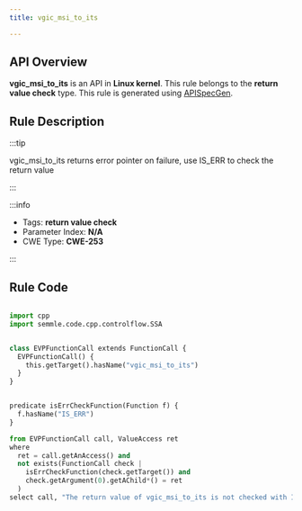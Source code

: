 ```yaml
---
title: vgic_msi_to_its

---
```



## API Overview
**vgic_msi_to_its** is an API in **Linux kernel**. This rule belongs to the **return value check** type. This rule is generated using [APISpecGen](../../tools/APISpecGen).
## Rule Description

:::tip

vgic_msi_to_its returns error pointer on failure, use IS_ERR to check the return value

:::

:::info

- Tags: **return value check**
- Parameter Index: **N/A**
- CWE Type: **CWE-253**

:::

## Rule Code
```python

import cpp
import semmle.code.cpp.controlflow.SSA


class EVPFunctionCall extends FunctionCall {
  EVPFunctionCall() {
    this.getTarget().hasName("vgic_msi_to_its")
  }
}


predicate isErrCheckFunction(Function f) {
  f.hasName("IS_ERR") 
}

from EVPFunctionCall call, ValueAccess ret
where
  ret = call.getAnAccess() and
  not exists(FunctionCall check |
    isErrCheckFunction(check.getTarget()) and
    check.getArgument(0).getAChild*() = ret
  )
select call, "The return value of vgic_msi_to_its is not checked with IS_ERR."
    
```